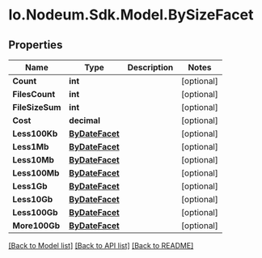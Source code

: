 # Io.Nodeum.Sdk.Model.BySizeFacet
## Properties

Name | Type | Description | Notes
------------ | ------------- | ------------- | -------------
**Count** | **int** |  | [optional] 
**FilesCount** | **int** |  | [optional] 
**FileSizeSum** | **int** |  | [optional] 
**Cost** | **decimal** |  | [optional] 
**Less100Kb** | [**ByDateFacet**](ByDateFacet.md) |  | [optional] 
**Less1Mb** | [**ByDateFacet**](ByDateFacet.md) |  | [optional] 
**Less10Mb** | [**ByDateFacet**](ByDateFacet.md) |  | [optional] 
**Less100Mb** | [**ByDateFacet**](ByDateFacet.md) |  | [optional] 
**Less1Gb** | [**ByDateFacet**](ByDateFacet.md) |  | [optional] 
**Less10Gb** | [**ByDateFacet**](ByDateFacet.md) |  | [optional] 
**Less100Gb** | [**ByDateFacet**](ByDateFacet.md) |  | [optional] 
**More100Gb** | [**ByDateFacet**](ByDateFacet.md) |  | [optional] 

[[Back to Model list]](../README.md#documentation-for-models) [[Back to API list]](../README.md#documentation-for-api-endpoints) [[Back to README]](../README.md)

